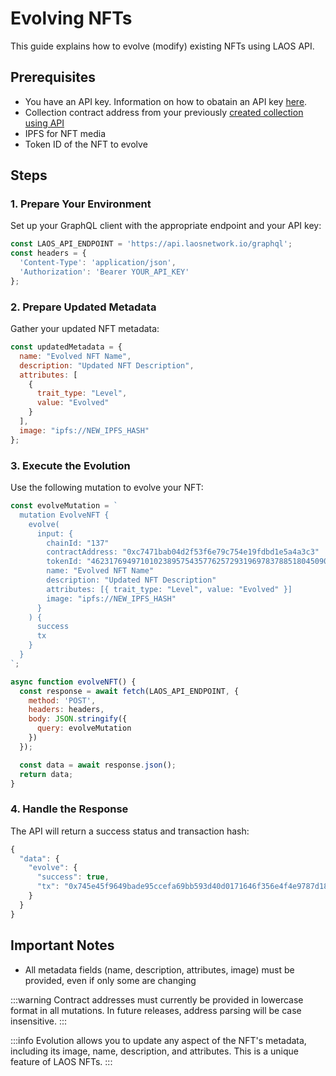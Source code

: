 # Evolving NFTs

This guide explains how to evolve (modify) existing NFTs using LAOS API.

## Prerequisites

- You have an API key. Information on how to obatain an API key [here](/api/introduction).
- Collection contract address from your previously [created collection using API](/guides/api/collection-setup.md)
- IPFS for NFT media
- Token ID of the NFT to evolve

## Steps

### 1. Prepare Your Environment

Set up your GraphQL client with the appropriate endpoint and your API key:

```javascript
const LAOS_API_ENDPOINT = 'https://api.laosnetwork.io/graphql';
const headers = {
  'Content-Type': 'application/json',
  'Authorization': 'Bearer YOUR_API_KEY'
};
```

### 2. Prepare Updated Metadata

Gather your updated NFT metadata:

```javascript
const updatedMetadata = {
  name: "Evolved NFT Name",
  description: "Updated NFT Description",
  attributes: [
    {
      trait_type: "Level",
      value: "Evolved"
    }
  ],
  image: "ipfs://NEW_IPFS_HASH"
};
```

### 3. Execute the Evolution

Use the following mutation to evolve your NFT:

```javascript
const evolveMutation = `
  mutation EvolveNFT {
    evolve(
      input: {
        chainId: "137"
        contractAddress: "0xc7471bab04d2f53f6e79c754e19fdbd1e5a4a3c3"
        tokenId: "46231769497101023895754357762572931969783788518045090509665456129453327552117"
        name: "Evolved NFT Name"
        description: "Updated NFT Description"
        attributes: [{ trait_type: "Level", value: "Evolved" }]
        image: "ipfs://NEW_IPFS_HASH"
      }
    ) {
      success
      tx
    }
  }
`;

async function evolveNFT() {
  const response = await fetch(LAOS_API_ENDPOINT, {
    method: 'POST',
    headers: headers,
    body: JSON.stringify({
      query: evolveMutation
    })
  });

  const data = await response.json();
  return data;
}
```

### 4. Handle the Response

The API will return a success status and transaction hash:

```javascript
{
  "data": {
    "evolve": {
      "success": true,
      "tx": "0x745e45f9649bade95ccefa69bb593d40d0171646f356e4f4e9787d180e670068"
    }
  }
}
```

## Important Notes


- All metadata fields (name, description, attributes, image) must be provided, even if only some are changing

:::warning
Contract addresses must currently be provided in lowercase format in all mutations. In future releases, address parsing will be case insensitive.
:::

:::info
Evolution allows you to update any aspect of the NFT's metadata, including its image, name, description, and attributes. This is a unique feature of LAOS NFTs.
:::